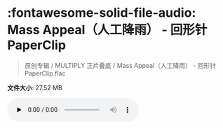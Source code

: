# :fontawesome-solid-file-audio: Mass Appeal（人工降雨） - 回形针PaperClip

> 原创专辑 / MULTIPLY 正片叠底 / Mass Appeal（人工降雨） - 回形针PaperClip.flac

**文件大小**: 27.52 MB

<audio preload="none" controls><source src="https://file.hsyhx.top/原创专辑/MULTIPLY_正片叠底/Mass Appeal（人工降雨） - 回形针PaperClip.flac" type="audio/mpeg">您的浏览器不支持此音频格式</audio>